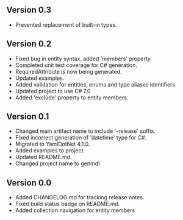## Version 0.3
- Prevented replacement of built-in types.

## Version 0.2
- Fixed bug in entity syntax, added 'members' property.
- Completed unit test coverage for C# generation.
- RequiredAttribute is now being generated.
- Updated examples.
- Added validation for entities, enums and type aliases identifiers.
- Updated project to use C# 7.0.
- Added 'exclude' property to entity members.

## Version 0.1
- Changed main artifact name to include '-release' suffix.
- Fixed incorrect generation of 'datetime' type for C#.
- Migrated to YamlDotNet 4.1.0.
- Added examples to project.
- Updated README.md.
- Changed project name to genmdl

## Version 0.0
- Added CHANGELOG.md for tracking release notes.
- Fixed build status badge on README.md.
- Added collection navigation for entity members
